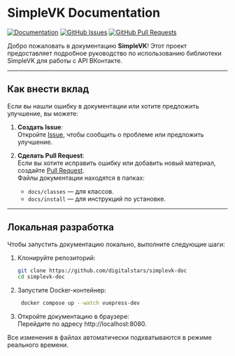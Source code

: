 # SimpleVK Documentation

[![Documentation](https://img.shields.io/badge/Documentation-Online-brightgreen)](https://simplevk.scripthub.ru)
[![GitHub Issues](https://img.shields.io/github/issues/digitalstars/simplevk-doc)](https://github.com/digitalstars/simplevk-doc/issues)
[![GitHub Pull Requests](https://img.shields.io/github/issues-pr/digitalstars/simplevk-doc)](https://github.com/digitalstars/simplevk-doc/pulls)

Добро пожаловать в документацию **SimpleVK**! Этот проект предоставляет подробное руководство по использованию библиотеки SimpleVK для работы с API ВКонтакте.

---

## Как внести вклад

Если вы нашли ошибку в документации или хотите предложить улучшение, вы можете:

1. **Создать Issue**:  
   Откройте [Issue](https://github.com/digitalstars/simplevk-doc/issues), чтобы сообщить о проблеме или предложить улучшение.

2. **Сделать Pull Request**:  
   Если вы хотите исправить ошибку или добавить новый материал, создайте [Pull Request](https://github.com/digitalstars/simplevk-doc/pulls).  
   Файлы документации находятся в папках:
    - `docs/classes` — для классов.
    - `docs/install` — для инструкций по установке.

---

## Локальная разработка

Чтобы запустить документацию локально, выполните следующие шаги:

1. Клонируйте репозиторий:
   ```bash
   git clone https://github.com/digitalstars/simplevk-doc
   cd simplevk-doc
   ```
2. Запустите Docker-контейнер:
   ```bash
    docker compose up --watch vuepress-dev
   ```

3. Откройте документацию в браузере:  
   Перейдите по адресу http://localhost:8080.

Все изменения в файлах автоматически подхватываются в режиме реального времени.